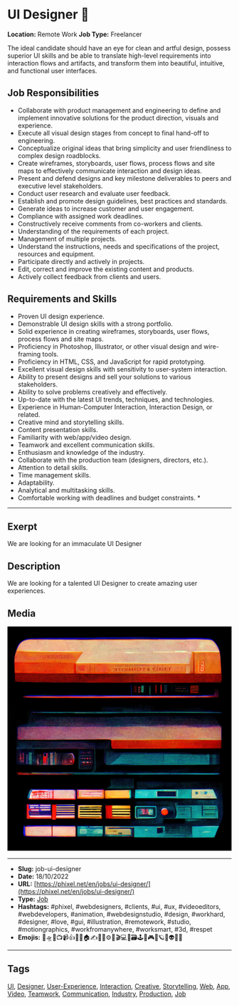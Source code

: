 # UI Designer 📲
**Location:** Remote Work
**Job Type:** Freelancer

The ideal candidate should have an eye for clean and artful design, possess superior UI skills and be able to translate high-level requirements into interaction flows and artifacts, and transform them into beautiful, intuitive, and functional user interfaces.

## Job Responsibilities

- Collaborate with product management and engineering to define and implement innovative solutions for the product direction, visuals and experience.
- Execute all visual design stages from concept to final hand-off to engineering.
- Conceptualize original ideas that bring simplicity and user friendliness to complex design roadblocks.
- Create wireframes, storyboards, user flows, process flows and site maps to effectively communicate interaction and design ideas.
- Present and defend designs and key milestone deliverables to peers and executive level stakeholders.
- Conduct user research and evaluate user feedback.
- Establish and promote design guidelines, best practices and standards.
- Generate ideas to increase customer and user engagement.
- Compliance with assigned work deadlines.
- Constructively receive comments from co-workers and clients.
- Understanding of the requirements of each project.
- Management of multiple projects.
- Understand the instructions, needs and specifications of the project, resources and equipment.
- Participate directly and actively in projects.
- Edit, correct and improve the existing content and products.
- Actively collect feedback from clients and users.

## Requirements and Skills
- Proven UI design experience.
- Demonstrable UI design skills with a strong portfolio.
- Solid experience in creating wireframes, storyboards, user flows, process flows and site maps.
- Proficiency in Photoshop, Illustrator, or other visual design and wire-framing tools.
- Proficiency in HTML, CSS, and JavaScript for rapid prototyping.
- Excellent visual design skills with sensitivity to user-system interaction.
- Ability to present designs and sell your solutions to various stakeholders.
- Ability to solve problems creatively and effectively.
- Up-to-date with the latest UI trends, techniques, and technologies.
- Experience in Human-Computer Interaction, Interaction Design, or related.
- Creative mind and storytelling skills.
- Content presentation skills.
- Familiarity with web/app/video design.
- Teamwork and excellent communication skills.
- Enthusiasm and knowledge of the industry.
- Collaborate with the production team (designers, directors, etc.).
- Attention to detail skills.
- Time management skills.
- Adaptability.
- Analytical and multitasking skills.
- Comfortable working with deadlines and budget constraints. *
------------
## Exerpt
We are looking for an immaculate UI Designer
## Description
We are looking for a talented UI Designer to create amazing user experiences.
## Media
<img src="media/dfec1030/job-ui-designer.jpg">

------------
- **Slug:** job-ui-designer
- **Date:** 18/10/2022
- **URL:** [https://phixel.net/en/jobs/ui-designer/](https://phixel.net/en/jobs/ui-designer/)
- **Type:** [Job](#job)
- **Hashtags:** #phixel, #webdesigners, #clients, #ui, #ux, #videoeditors, #webdevelopers, #animation, #webdesignstudio, #design, #workhard, #designer, #love, #gui, #illustration, #remotework, #studio, #motiongraphics, #workfromanywhere, #worksmart, #3d, #respet
- **Emojis:** 🎨🛸📼📺📹👍🔗📝🏠✍️👨‍💻⚙️🔮🎬‍💻👑🗃️🕹️👾🎮📲🪐🌟👽🚀🌌

------------
## Tags
[UI](#ui), [Designer](#designer), [User-Experience](#user-experience), [Interaction](#interaction), [Creative](#creative), [Storytelling](#storytelling), [Web](#web), [App](#app), [Video](#video), [Teamwork](#teamwork), [Communication](#communication), [Industry](#industry), [Production](#production), [Job](#job)
